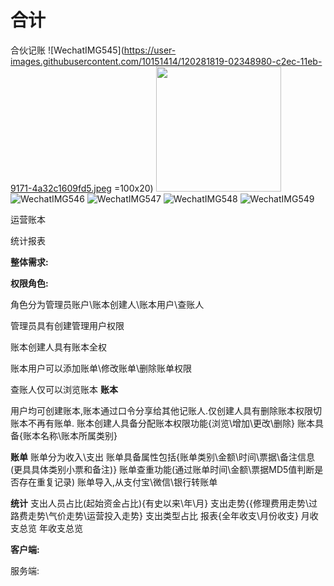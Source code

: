 # 合计
合伙记账
![WechatIMG545](https://user-images.githubusercontent.com/10151414/120281819-02348980-c2ec-11eb-9171-4a32c1609fd5.jpeg =100x20)
<img src="https://user-images.githubusercontent.com/10151414/120281819-02348980-c2ec-11eb-9171-4a32c1609fd5.jpeg" width="200" height="200" />
![WechatIMG546](https://user-images.githubusercontent.com/10151414/120281838-0791d400-c2ec-11eb-8ad4-1601b4de1694.jpeg)
![WechatIMG547](https://user-images.githubusercontent.com/10151414/120281860-0e204b80-c2ec-11eb-8d8d-a1e0fd04bab3.jpeg)
![WechatIMG548](https://user-images.githubusercontent.com/10151414/120281866-0fea0f00-c2ec-11eb-9c93-f2172c3c76eb.jpeg)
![WechatIMG549](https://user-images.githubusercontent.com/10151414/120281869-111b3c00-c2ec-11eb-9454-2330cca7897a.jpeg)

运营账本

统计报表


**整体需求:**

**权限角色:**

角色分为管理员账户\账本创建人\账本用户\查账人

管理员具有创建管理用户权限

账本创建人具有账本全权

账本用户可以添加账单\修改账单\删除账单权限

查账人仅可以浏览账本
**账本** 

用户均可创建账本,账本通过口令分享给其他记账人.仅创建人具有删除账本权限切账本不再有账单.
账本创建人具备分配账本权限功能{浏览\增加\更改\删除}
账本具备{账本名称\账本所属类别}

**账单**
账单分为收入\支出
账单具备属性包括{账单类别\金额\时间\票据\备注信息(更具具体类别小票和备注)}
账单查重功能(通过账单时间\金额\票据MD5值判断是否存在重复记录)
账单导入,从支付宝\微信\银行转账单

**统计**
支出人员占比(起始资金占比){有史以来\年\月\} 
支出走势{{修理费用走势\过路费走势\气价走势\运营投入走势}
支出类型占比
报表{全年收支\月份收支}
月收支总览
年收支总览

**客户端:**



服务端:
